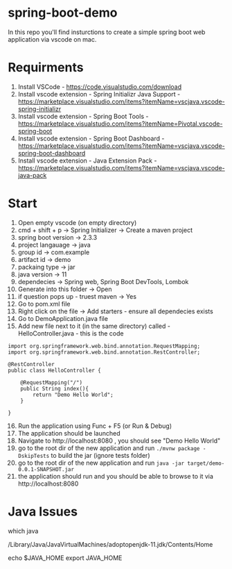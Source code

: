 # spring-boot-demo

In this repo you'll find insturctions to create a simple spring boot web application via vscode on mac.

# Requirments
1. Install VSCode - https://code.visualstudio.com/download
2. Install vscode extension - Spring Initializr Java Support - https://marketplace.visualstudio.com/items?itemName=vscjava.vscode-spring-initializr
3. Install vscode extension - Spring Boot Tools - https://marketplace.visualstudio.com/items?itemName=Pivotal.vscode-spring-boot
4. Install vscode extension - Spring Boot Dashboard - https://marketplace.visualstudio.com/items?itemName=vscjava.vscode-spring-boot-dashboard
5. Install vscode extension - Java Extension Pack - https://marketplace.visualstudio.com/items?itemName=vscjava.vscode-java-pack


# Start
1. Open empty vscode (on empty directory)
2. cmd + shift + p -> Spring Initializer -> Create a maven project
3. spring boot version -> 2.3.3
4. project langauage -> java
5. group id -> com.example
6. artifact id -> demo
7. packaing type -> jar
8. java version -> 11
9. dependecies -> Spring web, Spring Boot DevTools, Lombok
10. Generate into this folder -> Open
11. if question pops up - truest maven -> Yes
12. Go to pom.xml file
13. Right click on the file -> Add starters - ensure all dependecies exists
14. Go to DemoApplication.java file
15. Add new file next to it (in the same directory) called - HelloController.java - this is the code

```
import org.springframework.web.bind.annotation.RequestMapping;
import org.springframework.web.bind.annotation.RestController;

@RestController
public class HelloController {

    @RequestMapping("/")
    public String index(){
        return "Demo Hello World";
    }
    
}
```
16. Run the application using Func + F5 (or Run & Debug)
17. The application should be launched
18. Navigate to http://localhost:8080 , you should see "Demo Hello World"
19. go to the root dir of the new application and run ```./mvnw package -DskipTests``` to build the jar (ignore tests folder)
20. go to the root dir of the new application and run ```java -jar target/demo-0.0.1-SNAPSHOT.jar```
21. the application should run and you should be able to browse to it via http://localhost:8080


# Java Issues

which java


/Library/Java/JavaVirtualMachines/adoptopenjdk-11.jdk/Contents/Home

echo $JAVA_HOME
export JAVA_HOME
